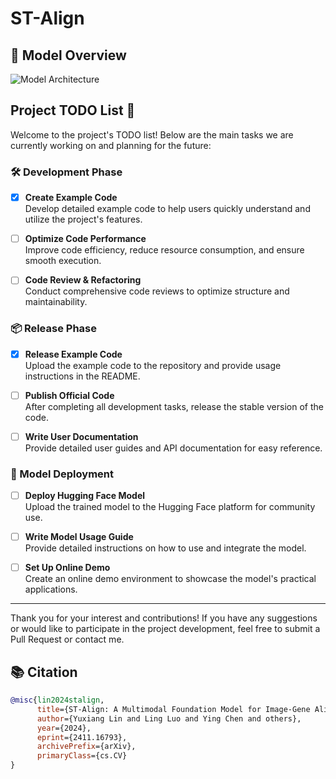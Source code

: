 # ST-Align
## 📖 Model Overview

![Model Architecture](https://github.com/dumbgoos/STAlign/blob/main/img/model.png)

## Project TODO List 🚀

Welcome to the project's TODO list! Below are the main tasks we are currently working on and planning for the future:

### 🛠️ Development Phase

- [x] **Create Example Code**  
  Develop detailed example code to help users quickly understand and utilize the project's features.

- [ ] **Optimize Code Performance**  
  Improve code efficiency, reduce resource consumption, and ensure smooth execution.

- [ ] **Code Review & Refactoring**  
  Conduct comprehensive code reviews to optimize structure and maintainability.

### 📦 Release Phase

- [x] **Release Example Code**  
  Upload the example code to the repository and provide usage instructions in the README.

- [ ] **Publish Official Code**  
  After completing all development tasks, release the stable version of the code.

- [ ] **Write User Documentation**  
  Provide detailed user guides and API documentation for easy reference.

### 🤖 Model Deployment

- [ ] **Deploy Hugging Face Model**  
  Upload the trained model to the Hugging Face platform for community use.

- [ ] **Write Model Usage Guide**  
  Provide detailed instructions on how to use and integrate the model.

- [ ] **Set Up Online Demo**  
  Create an online demo environment to showcase the model's practical applications.

---

Thank you for your interest and contributions! If you have any suggestions or would like to participate in the project development, feel free to submit a Pull Request or contact me.

## 📚 Citation
```bibtex
@misc{lin2024stalign,
      title={ST-Align: A Multimodal Foundation Model for Image-Gene Alignment in Spatial Transcriptomics}, 
      author={Yuxiang Lin and Ling Luo and Ying Chen and others},
      year={2024},
      eprint={2411.16793},
      archivePrefix={arXiv},
      primaryClass={cs.CV}
}
```
